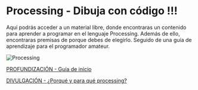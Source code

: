 Processing - Dibuja con código !!!
==========================

Aquí podrás acceder a un material libre, donde encontraras un contenido para aprender a programar en el lenguaje Processing. Además de ello, encontraras premisas de porque debes de elegirlo. Seguido de una guía de aprendizaje para el programador amateur.

![Processing](http://blog.albagcorral.com/wp-content/uploads/2008/11/about.jpg)

[PROFUNDIZACIÓN - Guía de inicio](PROFUNDIZACION.md)

[DIVULGACIÓN - ¿Porqué y para qué processing?](DIVULGACION.md)

